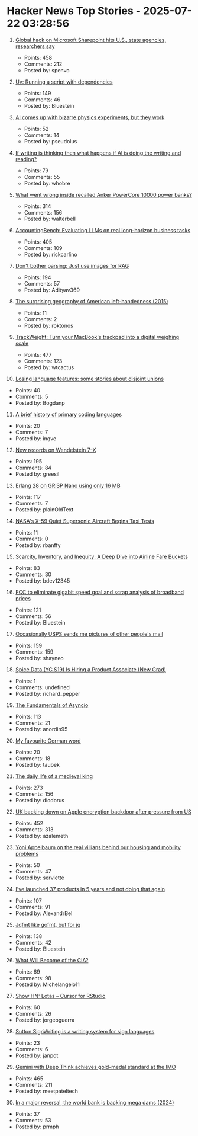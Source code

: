 # Hacker News Top Stories - 2025-07-22 03:28:56

1. [Global hack on Microsoft Sharepoint hits U.S., state agencies, researchers say](https://www.washingtonpost.com/technology/2025/07/20/microsoft-sharepoint-hack/)
   - Points: 458
   - Comments: 212
   - Posted by: spenvo

2. [Uv: Running a script with dependencies](https://docs.astral.sh/uv/guides/scripts/#running-a-script-with-dependencies)
   - Points: 149
   - Comments: 46
   - Posted by: Bluestein

3. [AI comes up with bizarre physics experiments, but they work](https://www.quantamagazine.org/ai-comes-up-with-bizarre-physics-experiments-but-they-work-20250721/)
   - Points: 52
   - Comments: 14
   - Posted by: pseudolus

4. [If writing is thinking then what happens if AI is doing the writing and reading?](https://hardcoresoftware.learningbyshipping.com/p/234-if-writing-is-thinking)
   - Points: 79
   - Comments: 55
   - Posted by: whobre

5. [What went wrong inside recalled Anker PowerCore 10000 power banks?](https://www.lumafield.com/article/what-went-wrong-inside-these-recalled-power-banks)
   - Points: 314
   - Comments: 156
   - Posted by: walterbell

6. [AccountingBench: Evaluating LLMs on real long-horizon business tasks](https://accounting.penrose.com/)
   - Points: 405
   - Comments: 109
   - Posted by: rickcarlino

7. [Don't bother parsing: Just use images for RAG](https://www.morphik.ai/blog/stop-parsing-docs)
   - Points: 194
   - Comments: 57
   - Posted by: Adityav369

8. [The surprising geography of American left-handedness (2015)](https://www.washingtonpost.com/news/wonk/wp/2015/09/22/the-surprising-geography-of-american-left-handedness/)
   - Points: 11
   - Comments: 2
   - Posted by: roktonos

9. [TrackWeight: Turn your MacBook's trackpad into a digital weighing scale](https://github.com/KrishKrosh/TrackWeight)
   - Points: 477
   - Comments: 123
   - Posted by: wtcactus

10. [Losing language features: some stories about disjoint unions](https://graydon2.dreamwidth.org/318788.html)
   - Points: 40
   - Comments: 5
   - Posted by: Bogdanp

11. [A brief history of primary coding languages](https://eclecticlight.co/2025/07/19/a-brief-history-of-primary-coding-languages/)
   - Points: 20
   - Comments: 7
   - Posted by: ingve

12. [New records on Wendelstein 7-X](https://www.iter.org/node/20687/new-records-wendelstein-7-x)
   - Points: 195
   - Comments: 84
   - Posted by: greesil

13. [Erlang 28 on GRiSP Nano using only 16 MB](https://www.grisp.org/blog/posts/2025-06-11-grisp-nano-codebeam-sto)
   - Points: 117
   - Comments: 7
   - Posted by: plainOldText

14. [NASA's X-59 Quiet Supersonic Aircraft Begins Taxi Tests](https://www.nasa.gov/image-article/nasas-x-59-quiet-supersonic-aircraft-begins-taxi-tests/)
   - Points: 11
   - Comments: 0
   - Posted by: rbanffy

15. [Scarcity, Inventory, and Inequity: A Deep Dive into Airline Fare Buckets](https://blog.getjetback.com/scarcity-inventory-and-inequity-a-deep-dive-into-airline-fare-buckets/)
   - Points: 83
   - Comments: 30
   - Posted by: bdev12345

16. [FCC to eliminate gigabit speed goal and scrap analysis of broadband prices](https://arstechnica.com/civis/threads/fcc-to-eliminate-gigabit-speed-goal-and-scrap-analysis-of-broadband-prices.1508451/page-2)
   - Points: 121
   - Comments: 56
   - Posted by: Bluestein

17. [Occasionally USPS sends me pictures of other people's mail](https://the418.substack.com/p/a-bug-in-the-mail)
   - Points: 159
   - Comments: 159
   - Posted by: shayneo

18. [Spice Data (YC S19) Is Hiring a Product Associate (New Grad)](https://www.ycombinator.com/companies/spice-data/jobs/RJz1peY-product-associate-new-grad)
   - Points: 1
   - Comments: undefined
   - Posted by: richard_pepper

19. [The Fundamentals of Asyncio](https://github.com/anordin95/a-conceptual-overview-of-asyncio/blob/main/readme.md)
   - Points: 113
   - Comments: 21
   - Posted by: anordin95

20. [My favourite German word](https://vurt.org/articles/my-favourite-german-word/)
   - Points: 20
   - Comments: 18
   - Posted by: taubek

21. [The daily life of a medieval king](https://www.medievalists.net/2025/07/medieval-king-daily-life/)
   - Points: 273
   - Comments: 156
   - Posted by: diodorus

22. [UK backing down on Apple encryption backdoor after pressure from US](https://arstechnica.com/tech-policy/2025/07/uk-backing-down-on-apple-encryption-backdoor-after-pressure-from-us/)
   - Points: 452
   - Comments: 313
   - Posted by: azalemeth

23. [Yoni Appelbaum on the real villians behind our housing and mobility problems](https://www.riskgaming.com/p/how-jane-jacobs-got-americans-stuck)
   - Points: 50
   - Comments: 47
   - Posted by: serviette

24. [I've launched 37 products in 5 years and not doing that again](https://www.indiehackers.com/post/ive-launched-37-products-in-5-years-and-not-doing-that-again-0b66e6e8b3)
   - Points: 107
   - Comments: 91
   - Posted by: AlexandrBel

25. [Jqfmt like gofmt, but for jq](https://github.com/noperator/jqfmt)
   - Points: 138
   - Comments: 42
   - Posted by: Bluestein

26. [What Will Become of the CIA?](https://www.newyorker.com/magazine/2025/07/28/the-mission-the-cia-in-the-21st-century-tim-weiner-book-review)
   - Points: 69
   - Comments: 98
   - Posted by: Michelangelo11

27. [Show HN: Lotas – Cursor for RStudio](https://www.lotas.ai/)
   - Points: 60
   - Comments: 26
   - Posted by: jorgeoguerra

28. [Sutton SignWriting is a writing system for sign languages](https://en.m.wikipedia.org/wiki/SignWriting)
   - Points: 23
   - Comments: 6
   - Posted by: janpot

29. [Gemini with Deep Think achieves gold-medal standard at the IMO](https://deepmind.google/discover/blog/advanced-version-of-gemini-with-deep-think-officially-achieves-gold-medal-standard-at-the-international-mathematical-olympiad/)
   - Points: 465
   - Comments: 211
   - Posted by: meetpateltech

30. [In a major reversal, the world bank is backing mega dams (2024)](https://e360.yale.edu/features/world-bank-hydro-dams)
   - Points: 37
   - Comments: 53
   - Posted by: prmph

